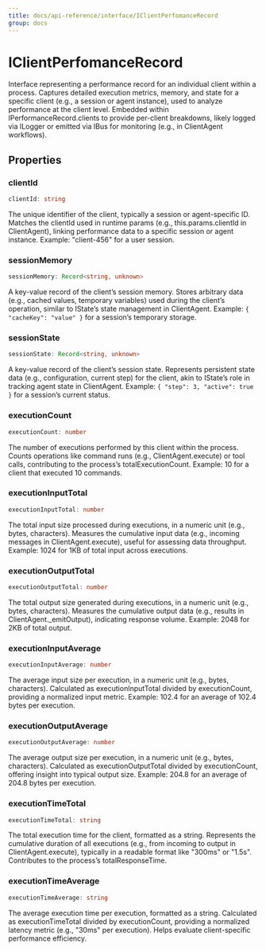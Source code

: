 ```yaml
---
title: docs/api-reference/interface/IClientPerfomanceRecord
group: docs
---
```


# IClientPerfomanceRecord

Interface representing a performance record for an individual client within a process.
Captures detailed execution metrics, memory, and state for a specific client (e.g., a session or agent instance), used to analyze performance at the client level.
Embedded within IPerformanceRecord.clients to provide per-client breakdowns, likely logged via ILogger or emitted via IBus for monitoring (e.g., in ClientAgent workflows).

## Properties

### clientId

```ts
clientId: string
```

The unique identifier of the client, typically a session or agent-specific ID.
Matches the clientId used in runtime params (e.g., this.params.clientId in ClientAgent), linking performance data to a specific session or agent instance.
Example: "client-456" for a user session.

### sessionMemory

```ts
sessionMemory: Record<string, unknown>
```

A key-value record of the client’s session memory.
Stores arbitrary data (e.g., cached values, temporary variables) used during the client’s operation, similar to IState’s state management in ClientAgent.
Example: `{ "cacheKey": "value" }` for a session’s temporary storage.

### sessionState

```ts
sessionState: Record<string, unknown>
```

A key-value record of the client’s session state.
Represents persistent state data (e.g., configuration, current step) for the client, akin to IState’s role in tracking agent state in ClientAgent.
Example: `{ "step": 3, "active": true }` for a session’s current status.

### executionCount

```ts
executionCount: number
```

The number of executions performed by this client within the process.
Counts operations like command runs (e.g., ClientAgent.execute) or tool calls, contributing to the process’s totalExecutionCount.
Example: 10 for a client that executed 10 commands.

### executionInputTotal

```ts
executionInputTotal: number
```

The total input size processed during executions, in a numeric unit (e.g., bytes, characters).
Measures the cumulative input data (e.g., incoming messages in ClientAgent.execute), useful for assessing data throughput.
Example: 1024 for 1KB of total input across executions.

### executionOutputTotal

```ts
executionOutputTotal: number
```

The total output size generated during executions, in a numeric unit (e.g., bytes, characters).
Measures the cumulative output data (e.g., results in ClientAgent._emitOutput), indicating response volume.
Example: 2048 for 2KB of total output.

### executionInputAverage

```ts
executionInputAverage: number
```

The average input size per execution, in a numeric unit (e.g., bytes, characters).
Calculated as executionInputTotal divided by executionCount, providing a normalized input metric.
Example: 102.4 for an average of 102.4 bytes per execution.

### executionOutputAverage

```ts
executionOutputAverage: number
```

The average output size per execution, in a numeric unit (e.g., bytes, characters).
Calculated as executionOutputTotal divided by executionCount, offering insight into typical output size.
Example: 204.8 for an average of 204.8 bytes per execution.

### executionTimeTotal

```ts
executionTimeTotal: string
```

The total execution time for the client, formatted as a string.
Represents the cumulative duration of all executions (e.g., from incoming to output in ClientAgent.execute), typically in a readable format like "300ms" or "1.5s".
Contributes to the process’s totalResponseTime.

### executionTimeAverage

```ts
executionTimeAverage: string
```

The average execution time per execution, formatted as a string.
Calculated as executionTimeTotal divided by executionCount, providing a normalized latency metric (e.g., "30ms" per execution).
Helps evaluate client-specific performance efficiency.

